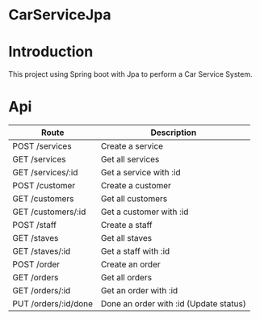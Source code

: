# CarServiceJpa

# Introduction

This project using Spring boot with Jpa to perform a Car Service System.

# Api

| Route                | Description                            |
| -------------------- | -------------------------------------- |
| POST /services       | Create a service                       |
| GET /services        | Get all services                       |
| GET /services/:id    | Get a service with :id                 |
| POST /customer       | Create a customer                      |
| GET /customers       | Get all customers                      |
| GET /customers/:id   | Get a customer with :id                |
| POST /staff          | Create a staff                         |
| GET /staves          | Get all staves                         |
| GET /staves/:id      | Get a staff with :id                   |
| POST /order          | Create an order                        |
| GET /orders          | Get all orders                         |
| GET /orders/:id      | Get an order with :id                  |
| PUT /orders/:id/done | Done an order with :id (Update status) |

